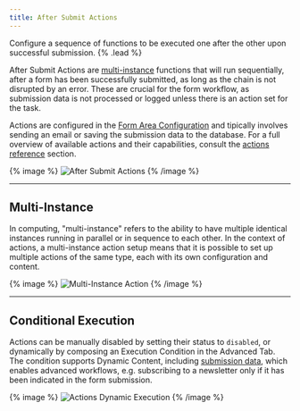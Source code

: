 ```yaml
---
title: After Submit Actions
---
```


Configure a sequence of functions to be executed one after the other upon successful submission. {% .lead %}

After Submit Actions are [multi-instance](#multi-instance) functions that will run sequentially, after a form has been successfully submitted, as long as the chain is not disrupted by an error. These are crucial for the form workflow, as submission data is not processed or logged unless there is an action set for the task.

Actions are configured in the [Form Area Configuration](form-area#configuration) and tipically involves sending an email or saving the submission data to the database. For a full overview of available actions and their capabilities, consult the [actions reference](actions) section.

{% image %}
![After Submit Actions](/next/assets/ytp/forms/actions.webp)
{% /image %}

---

## Multi-Instance

In computing, "multi-instance" refers to the ability to have multiple identical instances running in parallel or in sequence to each other. In the context of actions, a multi-instance action setup means that it is possible to set up multiple actions of the same type, each with its own configuration and content.

{% image %}
![Multi-Instance Action](/next/assets/ytp/forms/form-action-multi-instance.png)
{% /image %}

---

## Conditional Execution

Actions can be manually disabled by setting their status to `disabled`, or dynamically by composing an Execution Condition in the Advanced Tab. The condition supports Dynamic Content, including [submission data](dynamic#submission-data-source), which enables advanced workflows, e.g. subscribing to a newsletter only if it has been indicated in the form submission.

{% image %}
![Actions Dynamic Execution](/next/assets/ytp/forms/form-action-exec-dynamic.webp)
{% /image %}
